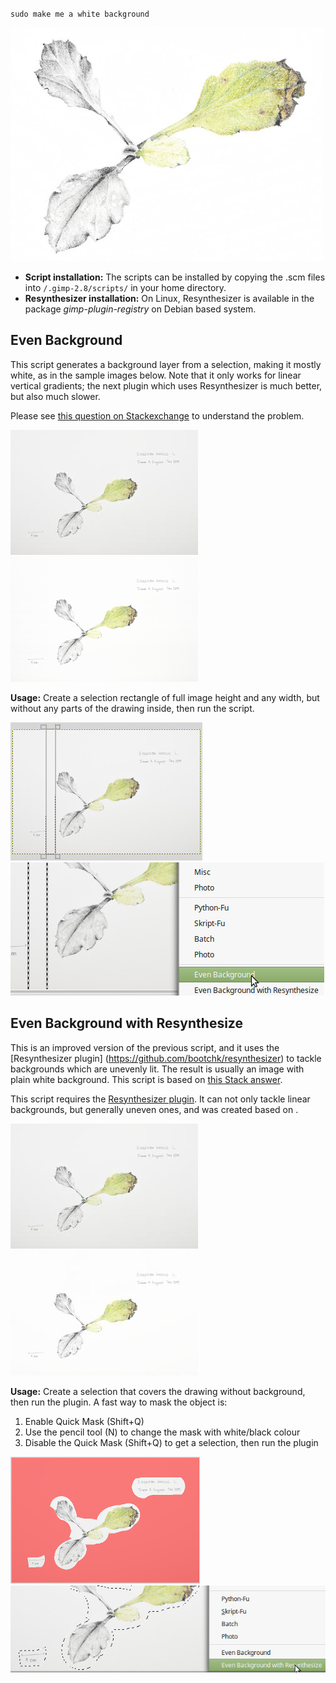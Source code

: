 `sudo make me a white background`

![Erigeron](img/Erigeron.jpg)

* **Script installation:** The scripts can be installed by copying the .scm files into `/.gimp-2.8/scripts/` 
  in your home directory.
* **Resynthesizer installation:** On Linux, Resynthesizer is available in the package *gimp-plugin-registry* 
  on Debian based system.

## Even Background

This script generates a background layer from a selection, making it mostly white, as in the
sample images below. Note that it only works for linear vertical gradients; the next plugin
which uses Resynthesizer is much better, but also much slower.

Please see [this question on Stackexchange][SX] to understand the problem.

![Original](img/original.jpg)
![Result with Division](img/division-result.jpg)


**Usage:** Create a selection rectangle of full image height and any width, but without any parts 
of the drawing inside, then run the script.

![Select rectangle with background only](img/rect-selection.jpg)
![Run the plugin](img/run-even-plugin.jpg)

## Even Background with Resynthesize

This is an improved version of the previous script, and it uses the [Resynthesizer plugin]
(https://github.com/bootchk/resynthesizer) to tackle backgrounds which are unevenly lit. 
The result is usually an image with plain white background.
This script is based on [this Stack answer](http://photo.stackexchange.com/a/60048/4149).

This script requires the [Resynthesizer plugin](https://github.com/bootchk/resynthesizer). 
It can not only tackle linear backgrounds, but generally uneven ones, and was created based on 
.

![Original](img/original.jpg)
![Result with Resynth](img/resynth-result.jpg)

**Usage:** Create a selection that covers the drawing without background, then run the plugin. 
A fast way to mask the object is:

1.  Enable Quick Mask (Shift+Q)
2.  Use the pencil tool (N) to change the mask with white/black colour
3.  Disable the Quick Mask (Shift+Q) to get a selection, then run the plugin

![Quick Mask](img/quick-mask.jpg) ![Run Even Background](img/run-resynth-plugin.jpg)


[SX]: http://photo.stackexchange.com/questions/60001/how-to-fix-uneven-gradient-lighting-on-a-canvas-with-white-background